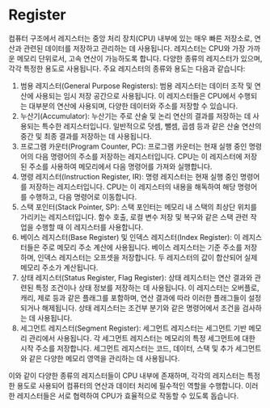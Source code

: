 # Register

컴퓨터 구조에서 레지스터는 중앙 처리 장치(CPU) 내부에 있는 매우 빠른 저장소로, 연산과 관련된 데이터를 저장하고 관리하는 데 사용됩니다. 레지스터는 CPU와 가장 가까운 메모리 단위로서, 고속 연산이 가능하도록 합니다. 다양한 종류의 레지스터가 있으며, 각각 특정한 용도로 사용됩니다. 주요 레지스터의 종류와 용도는 다음과 같습니다:

1. 범용 레지스터(General Purpose Registers): 범용 레지스터는 데이터 조작 및 연산에 사용되는 임시 저장 공간으로 사용됩니다. 이 레지스터들은 CPU에서 수행되는 대부분의 연산에 사용되며, 다양한 데이터와 주소를 저장할 수 있습니다.
2. 누산기(Accumulator): 누산기는 주로 산술 및 논리 연산의 결과를 저장하는 데 사용되는 특수한 레지스터입니다. 일반적으로 덧셈, 뺄셈, 곱셈 등과 같은 산술 연산의 중간 및 최종 결과를 저장하는 데 사용됩니다.
3. 프로그램 카운터(Program Counter, PC): 프로그램 카운터는 현재 실행 중인 명령어의 다음 명령어의 주소를 저장하는 레지스터입니다. CPU는 이 레지스터에 저장된 주소를 사용하여 메모리에서 다음 명령어를 가져와 실행합니다.
4. 명령 레지스터(Instruction Register, IR): 명령 레지스터는 현재 실행 중인 명령어를 저장하는 레지스터입니다. CPU는 이 레지스터의 내용을 해독하여 해당 명령어를 수행하고, 다음 명령어로 이동합니다.
5. 스택 포인터(Stack Pointer, SP): 스택 포인터는 메모리 내 스택의 최상단 위치를 가리키는 레지스터입니다. 함수 호출, 로컬 변수 저장 및 복구와 같은 스택 관련 작업을 수행할 때 이 레지스터를 사용합니다.
6. 베이스 레지스터(Base Register) 및 인덱스 레지스터(Index Register): 이 레지스터들은 주로 메모리 주소 계산에 사용됩니다. 베이스 레지스터는 기준 주소를 저장하며, 인덱스 레지스터는 오프셋을 저장합니다. 두 레지스터의 값이 합산되어 실제 메모리 주소가 계산됩니다.
7. 상태 레지스터(Status Register, Flag Register): 상태 레지스터는 연산 결과와 관련된 특정 조건이나 상태 정보를 저장하는 데 사용됩니다. 이 레지스터는 오버플로, 캐리, 제로 등과 같은 플래그를 포함하며, 연산 결과에 따라 이러한 플래그들이 설정되거나 해제됩니다. 상태 레지스터는 조건부 분기와 같은 명령어에서 조건을 검사하는 데 사용됩니다.
8. 세그먼트 레지스터(Segment Register): 세그먼트 레지스터는 세그먼트 기반 메모리 관리에서 사용됩니다. 각 세그먼트 레지스터는 메모리의 특정 세그먼트에 대한 시작 주소를 저장합니다. 세그먼트 레지스터는 코드, 데이터, 스택 및 추가 세그먼트와 같은 다양한 메모리 영역을 관리하는 데 사용됩니다.

이와 같이 다양한 종류의 레지스터들이 CPU 내부에 존재하며, 각각의 레지스터는 특정한 용도로 사용되어 컴퓨터의 연산과 데이터 처리에 필수적인 역할을 수행합니다. 이러한 레지스터들은 서로 협력하여 CPU가 효율적으로 작동할 수 있도록 돕습니다.